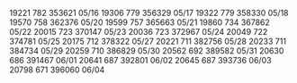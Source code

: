 
19221   782 353621 05/16
19306   779 356329 05/17
19322   779 358330 05/18
19570   758 362376 05/20
19599   757 365663 05/21
19860   734 367862 05/22
20015   723 370147 05/23
20036   723 372967 05/24
20049   722 374781 05/25
20175   712 378322 05/27
20221   711 382756 05/28
20233   711 384734 05/29
20259   710 386829 05/30
20562   692 389582 05/31
20630   686 391467 06/01
20641   687 392801 06/02 
20645   687 393736 06/03
20798   671 396060 06/04